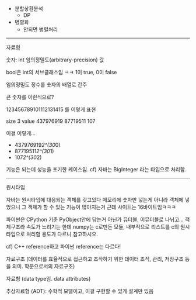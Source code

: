 - 분할상환분석
  - DP
- 병렬화
  - 안되면 병렬처리

---

자료형

숫자: int 임의정밀도(arbitrary-precision) 값

bool은 int의 서브클래스임 ㅋㅋ
1이 true, 0이 false

임의정밀도
정수를 숫자의 배열로 간주

큰 숫자를 이런식으로?

123456789101112131415 를 이렇게 표현

size 3
value
437976919
87719511
107

이걸 이렇게...

- 437976919*2^(30*0)
- 87719511*2^(30*1)
- 107*2^(30*2)

기능은 되는데 성능을 포기한 케이스임.
cf) 자바는 BigInteger 라는 타입으로 처리함.

---

원시타입

자바는 원시타입에 대응되는 객체를 갖고있다
메모리에 숫자만 넣는게 아니라 객체에 넣었으니 그 객체가 할 수 있는 기능이 많아지는거
근데 사이트는 16바이트임ㅋㅋㅋ

파이썬은 CPython 기준 PyObject안에 담는거 아닌가
뮤터블, 이뮤터블로 나뉘고...
객체구조라 속도가 느리기는 한데 numpy는 c로만든 모듈, 내부적으로 리스트를 c의 원시타입으로 처리함
용도가 다르니 참고하시오.

cf) C++ reference하고 파이썬 reference는 다르다!

자료구조 (데이터를 효율적으로 접근하고 조작하기 위한 데이터 조직, 관리, 저장구조 등을 의미. 학문으로서의 자료구조)

자료형 (data type임. data attributes)

추상자료형 (ADT): 수학적 모델이고, 이걸 구현할 수 있게 설계만 있음
